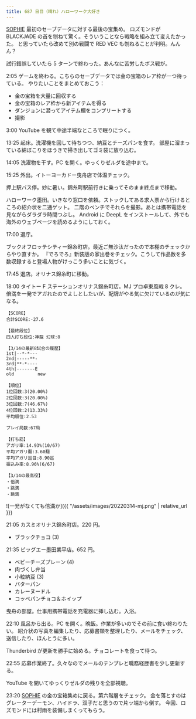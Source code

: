 ```yaml
---
title: 687 日目（晴れ）ハローワーク大好き
---
```


[SOPHIE][dtp22] 最初のセーブデータに対する最後の宝集め。
ロズモンドが BLACKJADE の首を刎ねて驚く。そういうことなら戦略を組み立て変えたかった。
と思っていたら改めて別の戦闘で RED VEC も刎ねることが判明。んんん？

試行錯誤していたら 5 ターンで終わった。あんなに苦労したボス戦が。

2:05 ゲームを終わる。こちらのセーブデータでは金の宝箱のレア枠が一つ待っている。
やりたいことをまとめておこう：

* 金の宝箱を大量に回収する
* 金の宝箱のレア枠から新アイテムを得る
* ダンジョンに潜ってアイテム欄をコンプリートする
* 撮影

3:00 YouTube を観て中途半端なところで眠りにつく。

13:25 起床。洗濯機を回して待ちつつ、納豆とチーズパンを食す。
部屋に溜まっている綿ぼこりをほうきで掃き出してゴミ袋に放り込む。

14:05 洗濯物を干す。PC を開く。ゆっくりゼルダを途中まで。

15:25 外出。イトーヨーカドー曳舟店で体温チェック。

押上駅バス停。妙に暑い。錦糸町駅前行きに乗ってそのまま終点まで移動。

ハローワーク墨田。いきなり窓口を依頼。ストックしてある求人票から行けるところの紹介状を二通ゲット。
二階のベンチでそれらを撮影。あとは携帯電話を見ながらダラダラ時間つぶし。
Android に DeepL をインストールして、外でも海外のウェブページを読めるようにしておく。

17:00 退庁。

ブックオフロッテシティー錦糸町店。最近ご無沙汰だったので本棚のチェックからやり直すか。
『でろでろ』新装版の家出巻をチェック。こうして作品数を多数収録すると登場人物がけっこう多いことに気づく。

17:45 退店。オリナス錦糸町に移動。

18:00 タイトー F ステーションオリナス錦糸町店。MJ プロ卓東風戦 8 クレ。
倍満を一発でアガれたのでよしとしたいが、配牌がやる気に欠けているのが気になる。

```text
【SCORE】
合計SCORE:-27.6

【最終段位】
四人打ち段位:神龍 幻球:8

【3/14の最新8試合の履歴】
1st|--*-*---
2nd|-----**-
3rd|**-*----
4th|-------E
old         new

【順位】
1位回数:3(20.00%)
2位回数:3(20.00%)
3位回数:7(46.67%)
4位回数:2(13.33%)
平均順位:2.53

プレイ局数:67局

【打ち筋】
アガリ率:14.93%(10/67)
平均アガリ翻:3.60翻
平均アガリ巡目:8.90巡
振込み率:8.96%(6/67)

【3/14の最高役】
・倍満
・跳満
・跳満
```

![一発がなくても倍満か]({{ "/assets/images/20220314-mj.png" | relative_url }})

21:05 カスミオリナス錦糸町店。220 円。

* ブラックチョコ (3)

21:35 ビッグエー墨田業平店。652 円。

* ベビーチーズプレーン (4)
* 肉づくし弁当
* 小粒納豆 (3)
* バターパン
* カレーヌードル
* コッペパンチョコ＆ホイップ

曳舟の部屋。仕事用携帯電話を充電器に挿し込む。入浴。

22:10 風呂から出る。PC を開く。晩飯。作業が多いのでその前に食い終わりたい。
紹介状の写真を編集したり、応募書類を整理したり、メールをチェック、送信したり、ほんとうに多い。

Thunderbird が更新を勝手に始める。チョコレートを食って待つ。

22:55 応募作業終了。久々なのでメールのテンプレと職務経歴書を少し更新する。

YouTube を開いてゆっくりゼルダの残りを全部視聴。

23:20 [SOPHIE][dtp22] の金の宝箱集めに戻る。第六階層をチェック。
金を落とすのはグレーターデーモン、ハイドラ、双子だと思うので片ッ端から倒す。
今回、ロズモンドには村雨を装備しまくってもらう。

[dtp22]: https://wodifes.net/game/show/469
